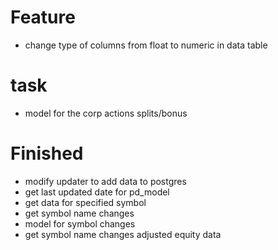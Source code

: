 # Feature

- change type of columns from float to numeric in data table

# task

- model for the corp actions splits/bonus

# Finished

- modify updater to add data to postgres
- get last updated date for pd_model
- get data for specified symbol
- get symbol name changes
- model for symbol changes
- get symbol name changes adjusted equity data

